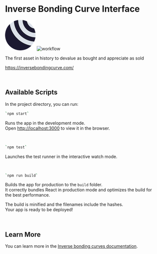 # Inverse Bonding Curve Interface
![Banner!](public/IBC_Logo_Circlized.png)
![workflow](https://github.com/bear-market-labs/ibc_interface/actions/workflows/github-actions.yml/badge.svg)

The first asset in history to devalue as bought and appreciate as sold

https://inversebondingcurve.com/


<br />

## Available Scripts

In the project directory, you can run:

```bash
`npm start`
```

Runs the app in the development mode.<br /> Open
[http://localhost:3000](http://localhost:3000) to view it in the browser.

<br />

```bash
`npm test`
```

Launches the test runner in the interactive watch mode.

<br />

```bash
`npm run build`
```

Builds the app for production to the `build` folder.<br /> It correctly bundles
React in production mode and optimizes the build for the best performance.

The build is minified and the filenames include the hashes.<br /> Your app is
ready to be deployed!

<br />

## Learn More

You can learn more in the
[Inverse bonding curves documentation](https://docs.inversebondingcurve.com/).